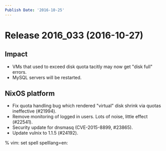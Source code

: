 ```yaml
---
Publish Date: '2016-10-25'
---
```


# Release 2016_033 (2016-10-27)

## Impact

- VMs that used to exceed disk quota tacitly may now get "disk full" errors.
- MySQL servers will be restarted.

## NixOS platform

- Fix quota handling bug which rendered "virtual" disk shrink via quotas
  ineffective (#21994).
- Remove monitoring of logged in users. Lots of noise, little effect (#22541).
- Security update for dnsmasq (CVE-2015-8899, #23865).
- Update vulnix to 1.1.5 (#24192).

% vim: set spell spelllang=en:
